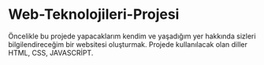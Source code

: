 # Web-Teknolojileri-Projesi
Öncelikle bu projede yapacaklarım kendim ve yaşadığım yer hakkında sizleri bilgilendireceğim bir websitesi oluşturmak. Projede kullanılacak olan diller HTML, CSS, JAVASCRİPT.
